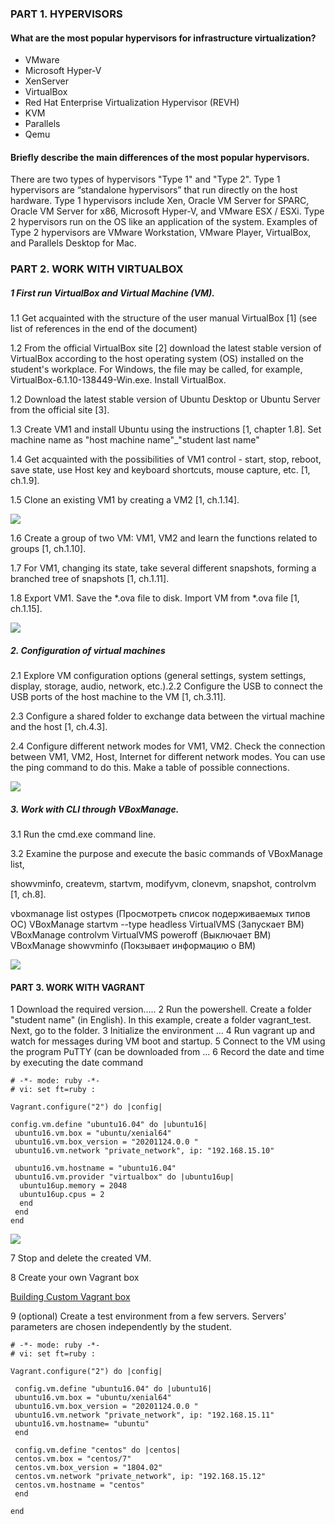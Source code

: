 ### PART 1. HYPERVISORS
#### What are the most popular hypervisors for infrastructure virtualization?

- VMware 
- Microsoft Hyper-V
- XenServer
- VirtualBox
- Red Hat Enterprise Virtualization Hypervisor (REVH)
- KVM
- Parallels
- Qemu

#### Briefly describe the main differences of the most popular hypervisors.

There are two types of hypervisors "Type 1" and "Type 2". Type 1 hypervisors are “standalone hypervisors” that run directly on the host hardware. Type 1 hypervisors include Xen, Oracle VM Server for SPARC, Oracle VM Server for x86, Microsoft Hyper-V, and VMware ESX / ESXi. Type 2 hypervisors run on the OS like an application of the system. Examples of Type 2 hypervisors are VMware Workstation, VMware Player, VirtualBox, and Parallels Desktop for Mac.

### PART 2. WORK WITH VIRTUALBOX

##### 1 First run VirtualBox and Virtual Machine (VM).

1.1 Get acquainted with the structure of the user manual VirtualBox [1] (see list of references in the end of the document)

1.2 From the official VirtualBox site [2] download the latest stable version of VirtualBox according to the host operating system (OS) installed on the student's  workplace. For Windows, the file may be called, for example,  VirtualBox-6.1.10-138449-Win.exe. Install VirtualBox.

1.2 Download the latest stable version of Ubuntu Desktop or Ubuntu Server from the official site [3].

1.3 Create VM1 and install Ubuntu using the instructions [1, chapter 1.8]. Set machine name as "host machine name"_"student last name"

1.4 Get acquainted with the possibilities of VM1 control - start, stop, reboot, save state, use Host key and keyboard shortcuts, mouse capture, etc. [1, ch.1.9].

1.5 Clone an existing VM1 by creating a VM2 [1, ch.1.14].

![ ](./images/IMG_001.jpg  "IMG1")

1.6 Create a group of two VM: VM1, VM2 and learn the functions related to groups [1, ch.1.10].

1.7 For VM1, changing its state, take several different snapshots, forming a branched tree of snapshots [1, ch.1.11].

1.8 Export VM1. Save the *.ova file to disk. Import VM from *.ova file [1, ch.1.15].

![ ](./images/IMG_002.jpg  "IMG2")

##### 2. Configuration of virtual machines

2.1 Explore VM configuration options (general settings, system settings, display, storage, audio, network, etc.).2.2 Configure the USB to connect the USB ports of the host machine to the VM [1, ch.3.11].

2.3 Configure a shared folder to exchange data between the virtual machine and the host [1, ch.4.3].

2.4 Configure different network modes for VM1, VM2. Check the connection between VM1, VM2, Host, Internet for different network modes. You can use the ping command to do this. Make a table of possible connections.

![ ](./images/IMG_003.jpg  "IMG3")

##### 3. Work with CLI through VBoxManage.

3.1 Run the cmd.exe command line.

3.2 Examine the purpose and execute the basic commands of VBoxManage list,

showvminfo, createvm, startvm, modifyvm, clonevm, snapshot, controlvm [1, ch.8].

vboxmanage list ostypes (Просмотреть список подерживаемых типов ОС)
VBoxManage startvm --type headless VirtualVMS (Запускает ВМ)
VBoxManage controlvm VirtualVMS poweroff (Выключает ВМ)
VBoxManage showvminfo (Покзывает информацию о ВМ)

![ ](./images/IMG_004.jpg  "IMG4")

#### PART 3. WORK WITH VAGRANT

1 Download the required version.....
2 Run the powershell. Create a folder "student name" (in English). In this example, create a folder vagrant_test. Next, go to the folder.
3 Initialize the environment ...
4 Run vagrant up and watch for messages during VM boot and startup.
5 Connect to the VM using the program PuTTY (can be downloaded from ...
6 Record the date and time by executing the date command

	# -*- mode: ruby -*-
	# vi: set ft=ruby :
	
	Vagrant.configure("2") do |config|
	
	config.vm.define "ubuntu16.04" do |ubuntu16|
	 ubuntu16.vm.box = "ubuntu/xenial64"
	 ubuntu16.vm.box_version = "20201124.0.0 "
	 ubuntu16.vm.network "private_network", ip: "192.168.15.10"
	
	 ubuntu16.vm.hostname = "ubuntu16.04"
	 ubuntu16.vm.provider "virtualbox" do |ubuntu16up|
	  ubuntu16up.memory = 2048
	  ubuntu16up.cpus = 2
	  end
	 end
	end

![ ](./images/IMG_005.jpg  "IMG5")

7 Stop and delete the created VM.

8 Create your own Vagrant box

[Building Custom Vagrant box](https://medium.com/@gajbhiyedeepanshu/building-custom-vagrant-box-e6a846b6baca) 

9 (optional) Create a test environment from a few servers. Servers' parameters are chosen independently by the student.

	# -*- mode: ruby -*-
	# vi: set ft=ruby :
	
	Vagrant.configure("2") do |config|
	
	 config.vm.define "ubuntu16.04" do |ubuntu16|
	 ubuntu16.vm.box = "ubuntu/xenial64"
	 ubuntu16.vm.box_version = "20201124.0.0 "
	 ubuntu16.vm.network "private_network", ip: "192.168.15.11"
	 ubuntu16.vm.hostname= "ubuntu"
	 end
	
	 config.vm.define "centos" do |centos|
	 centos.vm.box = "centos/7"
	 centos.vm.box_version = "1804.02"
	 centos.vm.network "private_network", ip: "192.168.15.12"
	 centos.vm.hostname = "centos"
	 end
	
	end